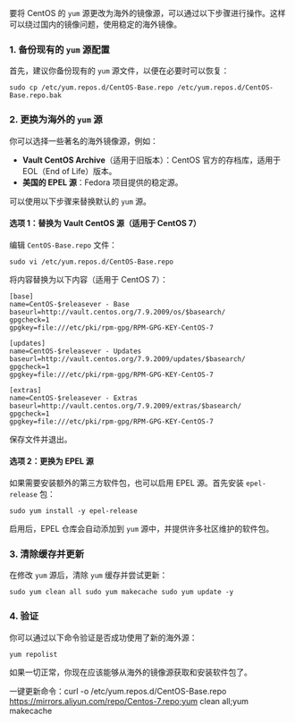 
要将 CentOS 的 `yum` 源更改为海外的镜像源，可以通过以下步骤进行操作。这样可以绕过国内的镜像问题，使用稳定的海外镜像。

### 1. 备份现有的 `yum` 源配置

首先，建议你备份现有的 `yum` 源文件，以便在必要时可以恢复：


`sudo cp /etc/yum.repos.d/CentOS-Base.repo /etc/yum.repos.d/CentOS-Base.repo.bak`

### 2. 更换为海外的 `yum` 源

你可以选择一些著名的海外镜像源，例如：

- **Vault CentOS Archive**（适用于旧版本）：CentOS 官方的存档库，适用于 EOL（End of Life）版本。
- **美国的 EPEL 源**：Fedora 项目提供的稳定源。

可以使用以下步骤来替换默认的 `yum` 源。

#### 选项 1：替换为 Vault CentOS 源（适用于 CentOS 7）

编辑 `CentOS-Base.repo` 文件：

`sudo vi /etc/yum.repos.d/CentOS-Base.repo`

将内容替换为以下内容（适用于 CentOS 7）：

```
[base]
name=CentOS-$releasever - Base
baseurl=http://vault.centos.org/7.9.2009/os/$basearch/
gpgcheck=1
gpgkey=file:///etc/pki/rpm-gpg/RPM-GPG-KEY-CentOS-7

[updates]
name=CentOS-$releasever - Updates
baseurl=http://vault.centos.org/7.9.2009/updates/$basearch/
gpgcheck=1
gpgkey=file:///etc/pki/rpm-gpg/RPM-GPG-KEY-CentOS-7

[extras]
name=CentOS-$releasever - Extras
baseurl=http://vault.centos.org/7.9.2009/extras/$basearch/
gpgcheck=1
gpgkey=file:///etc/pki/rpm-gpg/RPM-GPG-KEY-CentOS-7

```


保存文件并退出。

#### 选项 2：更换为 EPEL 源

如果需要安装额外的第三方软件包，也可以启用 EPEL 源。首先安装 `epel-release` 包：


`sudo yum install -y epel-release`

启用后，EPEL 仓库会自动添加到 `yum` 源中，并提供许多社区维护的软件包。

### 3. 清除缓存并更新

在修改 `yum` 源后，清除 `yum` 缓存并尝试更新：


`sudo yum clean all sudo yum makecache sudo yum update -y`

### 4. 验证

你可以通过以下命令验证是否成功使用了新的海外源：

`yum repolist`

如果一切正常，你现在应该能够从海外的镜像源获取和安装软件包了。


一键更新命令：curl -o /etc/yum.repos.d/CentOS-Base.repo https://mirrors.aliyun.com/repo/Centos-7.repo;yum clean all;yum makecache